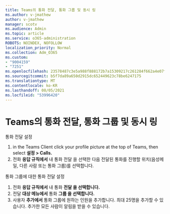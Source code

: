 ```yaml
---
title: Teams의 통화 전달, 통화 그룹 및 동시 링
ms.author: v-jmathew
author: v-jmathew
manager: scotv
ms.audience: Admin
ms.topic: article
ms.service: o365-administration
ROBOTS: NOINDEX, NOFOLLOW
localization_priority: Normal
ms.collection: Adm_O365
ms.custom:
- "9004159"
- "7251"
ms.openlocfilehash: 23578487c3e5a988f888172b7a15309217c261284f662a4e07f21ba3a4971004
ms.sourcegitcommit: b5f7da89a650d2915dc652449623c78be6247175
ms.translationtype: MT
ms.contentlocale: ko-KR
ms.lasthandoff: 08/05/2021
ms.locfileid: "53996420"
---
```

# <a name="call-forwarding-call-groups-and-simultaneous-ring-in-teams"></a>Teams의 통화 전달, 통화 그룹 및 동시 링

통화 전달 설정

1. in the Teams Client click your profile picture at the top of Teams, then select **설정 > Calls.**
2. 전화 **응답 규칙에서** 내 통화 전달 을 선택한 다음 전달된 통화를 진행할 위치(음성메일, 다른 사람 또는 통화 그룹)를 선택합니다.

통화 그룹에 대한 통화 전달 설정

1. 전화 **응답 규칙에서** 내 통화 **전달 을 선택합니다.**
2. 전달 **대상 메뉴에서** 통화 **그룹 을 선택합니다.**
3. 사용자 **추가에서** 통화 그룹에 원하는 인원을 추가합니다. 최대 25명을 추가할 수 있습니다. 추가한 모든 사람이 알림을 받을 수 있습니다.
